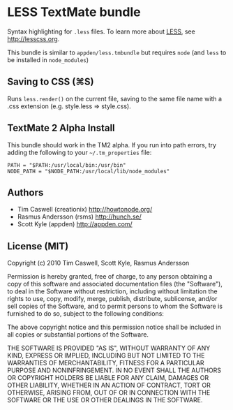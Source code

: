 # LESS TextMate bundle

Syntax highlighting for `.less` files. To learn more about [LESS][], see <http://lesscss.org>.

This bundle is similar to `appden/less.tmbundle` but requires `node` (and `less` to be installed in `node_modules`)


## Saving to CSS (⌘S)

Runs `less.render()` on the current file, saving to the same file name with a .css extension (e.g. style.less => style.css). 


## TextMate 2 Alpha Install

This bundle should work in the TM2 alpha. If you run into path errors, try adding the following to your `~/.tm_properties` file:

    PATH = "$PATH:/usr/local/bin:/usr/bin"
    NODE_PATH = "$NODE_PATH:/usr/local/lib/node_modules"


## Authors

* Tim Caswell (creationix) <http://howtonode.org/>
* Rasmus Andersson (rsms) <http://hunch.se/>
* Scott Kyle (appden) <http://appden.com/>


## License (MIT)

Copyright (c) 2010 Tim Caswell, Scott Kyle, Rasmus Andersson

Permission is hereby granted, free of charge, to any person obtaining a copy
of this software and associated documentation files (the "Software"), to deal
in the Software without restriction, including without limitation the rights
to use, copy, modify, merge, publish, distribute, sublicense, and/or sell
copies of the Software, and to permit persons to whom the Software is
furnished to do so, subject to the following conditions:

The above copyright notice and this permission notice shall be included in
all copies or substantial portions of the Software.

THE SOFTWARE IS PROVIDED "AS IS", WITHOUT WARRANTY OF ANY KIND, EXPRESS OR
IMPLIED, INCLUDING BUT NOT LIMITED TO THE WARRANTIES OF MERCHANTABILITY,
FITNESS FOR A PARTICULAR PURPOSE AND NONINFRINGEMENT. IN NO EVENT SHALL THE
AUTHORS OR COPYRIGHT HOLDERS BE LIABLE FOR ANY CLAIM, DAMAGES OR OTHER
LIABILITY, WHETHER IN AN ACTION OF CONTRACT, TORT OR OTHERWISE, ARISING FROM,
OUT OF OR IN CONNECTION WITH THE SOFTWARE OR THE USE OR OTHER DEALINGS IN
THE SOFTWARE.


[LESS]: http://lesscss.org
